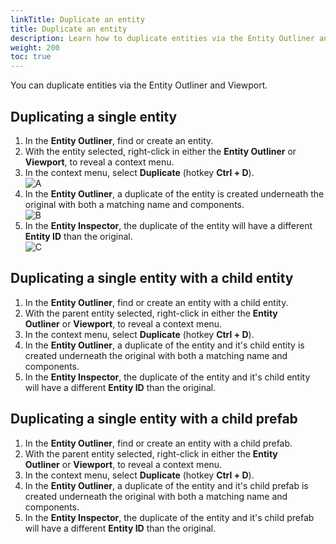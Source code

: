 ```yaml
---
linkTitle: Duplicate an entity
title: Duplicate an entity
description: Learn how to duplicate entities via the Entity Outliner and Viewport.
weight: 200
toc: true
---
```


You can duplicate entities via the Entity Outliner and Viewport.

## **Duplicating a single entity**

1.  In the **Entity Outliner**, find or create an entity.
2.  With the entity selected, right-click in either the **Entity Outliner** or **Viewport**, to reveal a context menu.
3.  In the context menu, select **Duplicate** (hotkey **Ctrl + D**).  
    ![A](/images/learning-guide/tutorials/game-objects/duplicate-an-entity/A.png)
4.  In the **Entity Outliner**, a duplicate of the entity is created underneath the original with both a matching name and components.  
    ![B](/images/learning-guide/tutorials/game-objects/duplicate-an-entity/B.png)
5.  In the **Entity Inspector**, the duplicate of the entity will have a different **Entity ID** than the original.  
    ![C](/images/learning-guide/tutorials/game-objects/duplicate-an-entity/C.png)

## **Duplicating a single entity with a child entity**

1.  In the **Entity Outliner**, find or create an entity with a child entity.
2.  With the parent entity selected, right-click in either the **Entity Outliner** or **Viewport**, to reveal a context menu.
3.  In the context menu, select **Duplicate** (hotkey **Ctrl + D**).
4.  In the **Entity Outliner**, a duplicate of the entity and it's child entity is created underneath the original with both a matching name and components.
5.  In the **Entity Inspector**, the duplicate of the entity and it's child entity will have a different **Entity ID** than the original.

## **Duplicating a single entity with a child prefab**

1.  In the **Entity Outliner**, find or create an entity with a child prefab.
2.  With the parent entity selected, right-click in either the **Entity Outliner** or **Viewport**, to reveal a context menu.
3.  In the context menu, select **Duplicate** (hotkey **Ctrl + D**).
4.  In the **Entity Outliner**, a duplicate of the entity and it's child prefab is created underneath the original with both a matching name and components.
5.  In the **Entity Inspector**, the duplicate of the entity and it's child prefab will have a different **Entity ID** than the original.